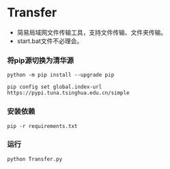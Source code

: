 # Transfer
*  简易局域网文件传输工具，支持文件传输、文件夹传输。
*  start.bat文件不必理会。

### 将pip源切换为清华源
`python -m pip install --upgrade pip`

`pip config set global.index-url https://pypi.tuna.tsinghua.edu.cn/simple`

### 安装依赖
`pip -r requirements.txt`

### 运行
`python Transfer.py`